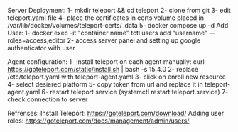 Server Deployment:
    1- mkdir teleport && cd teleport
    2- clone from git
    3- edit teleport.yaml file 
    4- place the certificates in certs volume placed in /var/lib/docker/volumes/teleport-certs/_data
    5- docker compose up -d
    Add User:
        1- docker exec -it "container name" tctl users add "username" --roles=access,editor 
        2- access server panel and setting up google authenticator with user

Agent configuration:
    1- install teleport on each agent manually: curl https://goteleport.com/static/install.sh | bash -s 15.4.0
    2- replace /etc/teleport.yaml with teleport-agent.yaml
    3- click on enroll new resource
    4- select desiered platform
    5- copy token from url and replace it in teleport-agent.yaml
    6- restart teleport service (systemctl restart teleport.service)
    7- check connection to server 
    
    
Refrenses:
    Install Teleport: https://goteleport.com/download/
    Adding user roles: https://goteleport.com/docs/management/admin/users/
    